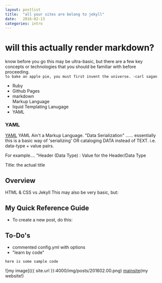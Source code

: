 ```yaml
---
layout: postlist
title:  "all your sites are belong to jekyll"
date:   2016-02-13
categories: intro
---
```


# will this actually render markdown?

know before you go
this may be ultra-basic, but there are a few key concepts or technologies that you should be familiar with before proceeding.  
`to bake an apple pie, you must first invent the universe. -carl sagan`

- Ruby  
- Github Pages  
- markdown  
  Markup Language  
- liquid Templating Lanugage
- YAML

<!-- Find out how to do anchor links in markdown -->

### YAML
[YAML](www.yaml.org) YAML Ain't a Markup Language. "Data Serialization" ...... essentially this is a basic way of 'serializing' OR cataloging DATA instead of TEXT. i.e. data-type + value pairs.

For example....
"Header (Data Type) : Value for the Header/Data Type

Title: the actual title


## Overview
HTML & CSS vs Jekyll
This may also be very basic, but:

## My Quick Reference Guide
- To create a new post, do this:

## To-Do's
- commented config.yml with options
- "learn by code"

```here is some sample code```

![my image]({{ site.url }}:4000/img/posts/201602.00.png)
[mainsite](my website!)


<!-- I can include all my links here like whoa -->
[mainsite]:  http://www.murrielgrace.com
[githubrepo]: http://www/github.com/xmurriel
[twitters]:   https://www.twitter.com/xmurriel
